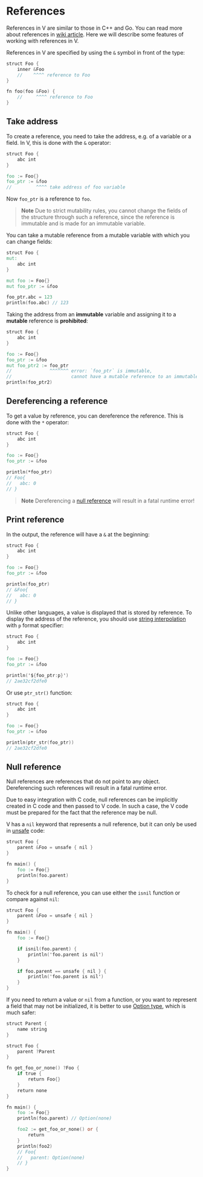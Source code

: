 # References

References in V are similar to those in C++ and Go.
You can read more about references in
[wiki article](https://en.wikipedia.org/wiki/Reference_(computer_science)).
Here we will describe some features of working with references in V.

References in V are specified by using the `&` symbol in front of the type:

```v
struct Foo {
	inner &Foo
	//    ^^^^ reference to Foo
}

fn foo(foo &Foo) {
	//     ^^^^ reference to Foo
}
```

## Take address

To create a reference, you need to take the address, e.g. of a variable or a field.
In V, this is done with the `&` operator:

```v
struct Foo {
	abc int
}

foo := Foo{}
foo_ptr := &foo
//         ^^^^ take address of foo variable
```

Now `foo_ptr` is a reference to `foo`.

> **Note**
> Due to strict mutability rules, you cannot change the fields of the structure through such a
> reference, since the reference is immutable and is made for an immutable variable.

You can take a mutable reference from a mutable variable with which you can change fields:

```v play
struct Foo {
mut:
	abc int
}

mut foo := Foo{}
mut foo_ptr := &foo

foo_ptr.abc = 123
println(foo.abc) // 123
```

Taking the address from an **immutable** variable and assigning it to a **mutable** reference is
**prohibited**:

```v play
struct Foo {
	abc int
}

foo := Foo{}
foo_ptr := &foo
mut foo_ptr2 := foo_ptr
//              ^^^^^^^ error: `foo_ptr` is immutable,
//                      cannot have a mutable reference to an immutable object
println(foo_ptr2)
```

## Dereferencing a reference

To get a value by reference, you can dereference the reference.
This is done with the `*` operator:

```v play
struct Foo {
	abc int
}

foo := Foo{}
foo_ptr := &foo

println(*foo_ptr)
// Foo{
//   abc: 0
// }
```

> **Note**
> Dereferencing a
> [null reference](#null-reference)
> will result in a fatal runtime error!

## Print reference

In the output, the reference will have a `&` at the beginning:

```v play
struct Foo {
	abc int
}

foo := Foo{}
foo_ptr := &foo

println(foo_ptr)
// &Foo{
//   abc: 0
// }
```

Unlike other languages, a value is displayed that is stored by reference.
To display the address of the reference, you should use
[string interpolation](./strings.md#string-interpolation)
with `p` format specifier:

```v play
struct Foo {
	abc int
}

foo := Foo{}
foo_ptr := &foo

println('${foo_ptr:p}')
// 2ae32cf2dfe0
```

Or use `ptr_str()` function:

```v play
struct Foo {
	abc int
}

foo := Foo{}
foo_ptr := &foo

println(ptr_str(foo_ptr))
// 2ae32cf2dfe0
```

## Null reference

Null references are references that do not point to any object.
Dereferencing such references will result in a fatal runtime error.

Due to easy integration with C code, null references can be implicitly created in C code and then
passed to V code.
In such a case, the V code must be prepared for the fact that the reference may be null.

V has a `nil` keyword that represents a null reference, but it can only be used in
[unsafe](../../advanced-concepts/memory-unsafe-code.md)
code:

```v play
struct Foo {
	parent &Foo = unsafe { nil }
}

fn main() {
	foo := Foo{}
	println(foo.parent)
}
```

To check for a null reference, you can use either the `isnil` function or compare against `nil`:

```v play
struct Foo {
	parent &Foo = unsafe { nil }
}

fn main() {
	foo := Foo{}

	if isnil(foo.parent) {
		println('foo.parent is nil')
	}

	if foo.parent == unsafe { nil } {
		println('foo.parent is nil')
	}
}
```

If you need to return a value or `nil` from a function, or you want to represent a field that may
not be initialized, it is better to use
[Option type](../error-handling/overview.md#option-types),
which is much safer:

```v play
struct Parent {
	name string
}

struct Foo {
	parent ?Parent
}

fn get_foo_or_none() ?Foo {
	if true {
		return Foo{}
	}
	return none
}

fn main() {
	foo := Foo{}
	println(foo.parent) // Option(none)

	foo2 := get_foo_or_none() or {
		return
	}
	println(foo2)
	// Foo{
	//   parent: Option(none)
	// }
}
```
